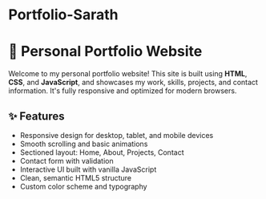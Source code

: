 # Portfolio-Sarath
# 💼 Personal Portfolio Website

Welcome to my personal portfolio website! This site is built using **HTML**, **CSS**, and **JavaScript**, and showcases my work, skills, projects, and contact information. It's fully responsive and optimized for modern browsers.

## ✨ Features

- Responsive design for desktop, tablet, and mobile devices
- Smooth scrolling and basic animations
- Sectioned layout: Home, About, Projects, Contact
- Contact form with validation
- Interactive UI built with vanilla JavaScript
- Clean, semantic HTML5 structure
- Custom color scheme and typography

